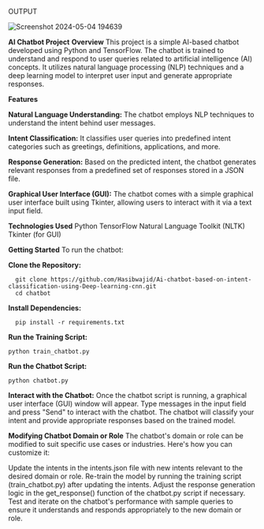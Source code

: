 OUTPUT

![Screenshot 2024-05-04 194639](https://github.com/Hasibwajid/Ai-chatbot-based-on-intent-classification-using-Deep-learning-cnn/assets/72168225/8fa6d6c1-a494-478d-a67a-86af1b62f640)


**AI Chatbot Project**
**Overview**
This project is a simple AI-based chatbot developed using Python and TensorFlow. The chatbot is trained to understand and respond to user queries related to artificial intelligence (AI) concepts. It utilizes natural language processing (NLP) techniques and a deep learning model to interpret user input and generate appropriate responses.

**Features**

**Natural Language Understanding:** The chatbot employs NLP techniques to understand the intent behind user messages.

**Intent Classification:** It classifies user queries into predefined intent categories such as greetings, definitions, applications, and more.

**Response Generation:** Based on the predicted intent, the chatbot generates relevant responses from a predefined set of responses stored in a JSON file.

**Graphical User Interface (GUI):** The chatbot comes with a simple graphical user interface built using Tkinter, allowing users to interact with it via a text input field.

**Technologies Used**
Python
TensorFlow
Natural Language Toolkit (NLTK)
Tkinter (for GUI)

**Getting Started**
To run the chatbot:

**Clone the Repository:**

      git clone https://github.com/Hasibwajid/Ai-chatbot-based-on-intent-classification-using-Deep-learning-cnn.git
      cd chatbot
      
**Install Dependencies:**
      
      pip install -r requirements.txt
      
**Run the Training Script:**

    python train_chatbot.py
    
**Run the Chatbot Script:**

    python chatbot.py
    
**Interact with the Chatbot:**
Once the chatbot script is running, a graphical user interface (GUI) window will appear.
Type messages in the input field and press "Send" to interact with the chatbot.
The chatbot will classify your intent and provide appropriate responses based on the trained model.

**Modifying Chatbot Domain or Role**
The chatbot's domain or role can be modified to suit specific use cases or industries. Here's how you can customize it:

Update the intents in the intents.json file with new intents relevant to the desired domain or role.
Re-train the model by running the training script (train_chatbot.py) after updating the intents.
Adjust the response generation logic in the get_response() function of the chatbot.py script if necessary.
Test and iterate on the chatbot's performance with sample queries to ensure it understands and responds appropriately to the new domain or role.
